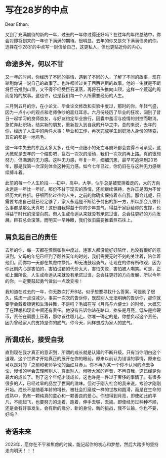 # 写在28岁的中点

Dear Ethan:

又到了充满期待的新的一年，过去的一年你过得还好吗？在往年的年终总结中，你会对即将到来的一年许下满满的期待。很明显，去年的你又是欠下满满债务的你。选择在你28岁的中点写一封信给自己，这更私人，但也更贴近你的内心。

## 命途多舛，何以不甘
又一年的时间，你经历了不同的事情，遇到了不同的人，了解了不同的故事，现在轮到你说一说自己的故事了。也许都听过关于西西弗斯的故事，他的一生就是不断将巨石推到山顶，又不得不经受巨石滚落，再将石头推向山顶，这样一个荒诞的周而复始的故事。这也许，也是我们每一个人所需要经历的人生。

三月到五月的你，在小论文、毕业论文修改和实验中度过，那时的你，年轻气盛，因为一点小小的观点和老师争吵的面红耳赤。六月份经历了毕业的狂欢，阔别了昔日一起学习的良师益友，与好友约定毕业旅行，因囊中羞涩与疫情的封控而取消。急忙奔赴职场，结实新的朋友，重新投入到自我的升华之中。总的来说，去年的你，经历了人生中的两件大事：毕业和工作，再次完成学生到职场人身份的转变，其它的都是一地鸡毛。

这一年中失去的东西太多太多，任何一点细小的死亡与崩坏都会变得不可承受，这大概就是去年的一个缩影吧，巨石一次次的滚动，我们一次次的再上路。真的很想努力，但满满的无力感。这种无力感，年复一年，细细沉思，最早可追溯到2015年，那是我第一次深刻体会这种无力感。如今七年已过，你仍旧在与这种无力感继续搏斗着。

此前的每一个人生阶段----初中，高中，大学，似乎总是被安排着走的，大的方向永远是一年比一年好。那份不甘于现实的热情，还能继续保持，也许正是因为不曾经历大的挫折。仔细回忆过往的人生，之前的你确实保持着点自我。那会儿呢，只需要考虑自己就已经足够了，家人永远是不断给予付出的那一方，所以那会儿做什么事都是那么天真吧！这份自我得益于你的少年意气，得益于家庭给你的支撑，也得益于时代的滚滚向前。但人生或命运从来就没有承诺过谁，总会往更好的方向发展。巨石总会滚落，而明天一早睁眼，我们依旧需要推着巨石往上。

## 肩负起自己的责任
去年的你，每一天都在慌慌张张中度过，连家人都没能好好陪伴，也没有很好的意识到，父母的年纪已经到了颐养天年的时刻，我们需要无时不刻的关注着，陪伴着他们。而你每一天都在焦虑中挣扎，却无法鼓起勇气，让现在的你有所改观，因为你此刻内心是害怕的，害怕试错的代价太大，害怕失败，害怕被人嘲笑。可是，正如上面所说，人生或命运从来就没有承诺过谁，总会往更好的方向发展，所以今年的你，一定要鼓起勇气做出一点改变啦！

我知道在过去的一年，你无数次打开B站，似乎想要寻找什么答案，可是刷了很久，焦虑一点没减少。事实一次次的告诉你，既然别人无法明确的告诉你，那你就要学会戴着镣铐和生活共舞，不是吗？毛姆在写《月亮与六便士》的时候，大概忘了在理想和现实中间还有责任。他没有告诉你站在路口，抬头是月亮，低头是捡硬币，责任在肩膀上压着，那你该往哪儿走。你唯一确定的是，你想负起这个责任。因为曾经家人的支持是你的底气，你今天，同样想成为家人的底气。

## 所谓成长，接受自我
直到现在我才真正的意识到，所谓的成长就是认知的不断升级。只有当你明白这个道理，这个世界才开始真正的展开在你的眼前，原来以前认为错误的事情，原来也可以是对的「之前和老师争论的面红耳赤」。你不再为某一个你不认同的点去争论，慢慢的学会去理解别人，尊重别人，倾听大家的声音，不再自我，这已经是你最大的成长了。到了这个年纪才谈成长，这也许是一件过于奢侈的事情了。有很多很多的人，已经过早的品尝了世间的滋味。但对于刚入社会的我来说，考验才刚刚开始。成长不是随着年龄的增长，被社会打磨成一样的世故和圆滑，而是在生命的成熟中，仍有一颗纯真的童心和一颗善良的爱心。你想得到月亮，即使如此的平凡，不能起飞，也要努力的走着，跑着，伸手去够，去摘。即使经历过种种不顺，还是会有好事发生，会有新的缘分，新的身份，新的挑战，我不认输，你也不要，好吗？

## 寄语未来
2023年，愿你在不平和焦虑的时候，能记起你的初心和梦想，然后大踏步的坚持走向明天！！！
